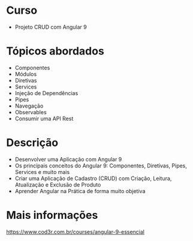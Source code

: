 # Curso
- Projeto CRUD com Angular 9

# Tópicos abordados
- Componentes
- Módulos
- Diretivas
- Services
- Injeção de Dependências
- Pipes
- Navegação
- Observables
- Consumir uma API Rest

# Descrição
- Desenvolver uma Aplicação com Angular 9
- Os principais conceitos do Angular 9: Componentes, Diretivas, Pipes, Services e muito mais
- Criar uma Aplicação de Cadastro (CRUD) com Criação, Leitura, Atualização e Exclusão de Produto
- Aprender Angular na Prática de forma muito objetiva

# Mais informações
https://www.cod3r.com.br/courses/angular-9-essencial